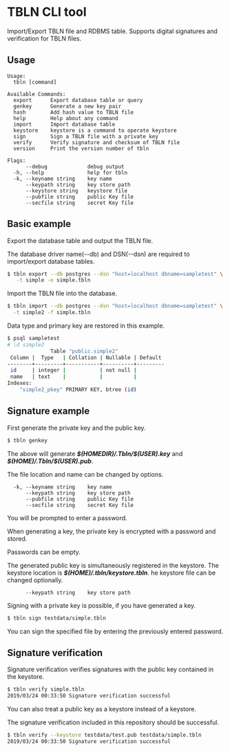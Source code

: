 # TBLN CLI tool

Import/Export TBLN file and RDBMS table.
Supports digital signatures and verification for TBLN files.

## Usage

```
Usage:
  tbln [command]

Available Commands:
  export      Export database table or query
  genkey      Generate a new key pair
  hash        Add hash value to TBLN file
  help        Help about any command
  import      Import database table
  keystore    keystore is a command to operate keystore
  sign        Sign a TBLN file with a private key
  verify      Verify signature and checksum of TBLN file
  version     Print the version number of tbln

Flags:
      --debug             debug output
  -h, --help              help for tbln
  -k, --keyname string    key name
      --keypath string    key store path
      --keystore string   keystore file
      --pubfile string    public Key file
      --secfile string    secret Key file
```

## Basic example

Export the database table and output the TBLN file.

The database driver name(--db) and DSN(--dsn) are required
to import/export database tables.

```sh
$ tbln export --db postgres --dsn "host=localhost dbname=sampletest" \
   -t simple -o simple.tbln
```

Import the TBLN file into the database.

```sh
$ tbln import --db postgres --dsn "host=localhost dbname=sampletest" \
  -t simple2 -f simple.tbln
```

Data type and primary key are restored in this example.

```sh
$ psql sampletest
# \d simple2
              Table "public.simple2"
 Column |  Type   | Collation | Nullable | Default
--------+---------+-----------+----------+---------
 id     | integer |           | not null |
 name   | text    |           |          |
Indexes:
    "simple2_pkey" PRIMARY KEY, btree (id)
```

## Signature example

First generate the private key and the public key.

```sh
$ tbln genkey
```

The above will generate ***\$(HOMEDIR)/.Tbln/\$(USER).key***
and ***\$(HOME)/.Tbln/\$(USER).pub***.

The file location and name can be changed by options.
```
  -k, --keyname string    key name
      --keypath string    key store path
      --pubfile string    public Key file
      --secfile string    secret Key file
```
You will be prompted to enter a password.

When generating a key, the private key is encrypted with a password and stored.

Passwords can be empty.

The generated public key is simultaneously registered in the keystore.
The keystore location is ***$(HOME)/.tbln/keystore.tbln***.
he keystore file can be changed optionally.
```
      --keypath string    key store path
```

Signing with a private key is possible, if you have generated a key.

```sh
$ tbln sign testdata/simple.tbln
```

You can sign the specified file by entering the previously entered password.

## Signature verification

Signature verification verifies signatures with the public key contained in the keystore.

```sh
$ tbln verify simple.tbln
2019/03/24 00:33:50 Signature verification successful
```

You can also treat a public key as a keystore instead of a keystore.

The signature verification included in this repository should be successful.

```sh
$ tbln verify --keystore testdata/test.pub testdata/simple.tbln
2019/03/24 00:33:50 Signature verification successful
```
